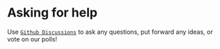 # Asking for help

Use [`Github Discussions`](https://github.com/TreyWW/MyFinances/discussions) to ask any questions, put forward any ideas, or
vote on our polls!
